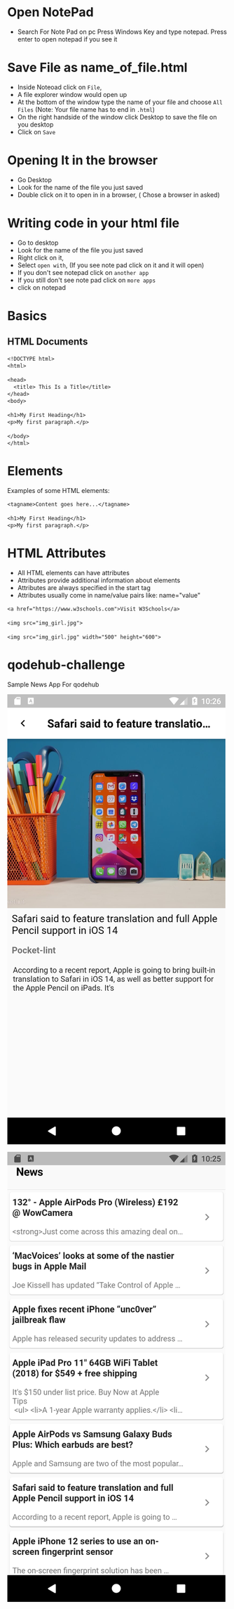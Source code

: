 # Open NotePad
* Search For Note Pad on pc
Press Windows Key and type notepad. Press enter to open notepad if you see it

# Save File as name_of_file.html 
* Inside Noteoad click on `File`, 
* A file explorer window would open up
* At the bottom of the window type the name of your file and choose `All Files` (Note: Your file name has to end in `.html`)
* On the right handside of the window click Desktop to save the file on you desktop
* Click on `Save`

# Opening It in the browser
* Go Desktop
* Look for the name of the file you just saved
* Double click on it to open in in a browser, ( Chose a browser in asked)

# Writing code in your html file
* Go to desktop
* Look for the name of the file you just saved
* Right click on it, 
* Select `open with`, (If you see note pad click on it and it will open)
* If you don't see notepad click on `another app` 
* If you still don't see note pad click on `more apps`
* click on notepad

# Basics
## HTML Documents

```
<!DOCTYPE html>
<html>

<head>
  <title> This Is a Title</title>
</head>
<body>

<h1>My First Heading</h1>
<p>My first paragraph.</p>

</body>
</html>
```

# Elements
Examples of some HTML elements:

```
<tagname>Content goes here...</tagname>

<h1>My First Heading</h1>
<p>My first paragraph.</p>
```
# HTML Attributes
* All HTML elements can have attributes
* Attributes provide additional information about elements
* Attributes are always specified in the start tag
* Attributes usually come in name/value pairs like: name="value"  

```
<a href="https://www.w3schools.com">Visit W3Schools</a>

<img src="img_girl.jpg">

<img src="img_girl.jpg" width="500" height="600">
```

# qodehub-challenge
Sample News App For qodehub

![News Details](https://github.com/norbertkross/qodehub-challenge/blob/master/Screenshot_1591179974.png?raw=true)

![News List](https://github.com/norbertkross/qodehub-challenge/blob/master/Screenshot_1591179957.png?raw=true)
